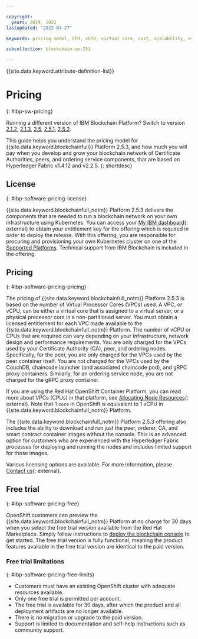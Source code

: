 ```yaml
---

copyright:
  years: 2019, 2022
lastupdated: "2022-04-27"

keywords: pricing model, CPU, vCPU, virtual core, cost, scalability, estimation, optimize your cost

subcollection: blockchain-sw-253

---
```


{{site.data.keyword.attribute-definition-list}}




# Pricing
{: #ibp-sw-pricing}

Running a different version of IBM Blockchain Platform? Switch to version
<a href="/docs/blockchain-sw?topic=blockchain-sw-ibp-sw-pricing">2.1.2</a>,
<a href="/docs/blockchain-sw-213?topic=blockchain-sw-213-ibp-sw-pricing">2.1.3</a>,
<a href="/docs/blockchain-sw-25?topic=blockchain-sw-25-ibp-sw-pricing">2.5</a>,
<a href="/docs/blockchain-sw-251?topic=blockchain-sw-251-ibp-sw-pricing">2.5.1</a>,
<a href="/docs/blockchain-sw-252?topic=blockchain-sw-252-ibp-sw-pricing">2.5.2</a>.


This guide helps you understand the pricing model for {{site.data.keyword.blockchainfull}} Platform 2.5.3, and how much you will pay when you develop and grow your blockchain network of Certificate Authorities, peers, and ordering service components, that are based on Hyperledger Fabric v1.4.12 and v2.2.5.
{: shortdesc}

## License
{: #ibp-software-pricing-license}

{{site.data.keyword.blockchainfull_notm}} Platform 2.5.3 delivers the components that are needed to run a blockchain network on your own infrastructure using Kubernetes. You can access your [My IBM dashboard](https://myibm.ibm.com/dashboard/){: external} to obtain your entitlement key for the offering which is required in order to deploy the release. With this offering, you are responsible for procuring and provisioning your own Kubernetes cluster on one of the [Supported Platforms](/docs/blockchain-sw-253?topic=blockchain-sw-253-console-ocp-about#console-ocp-about-prerequisites). Technical support from IBM Blockchain is included in the offering.

## Pricing
{: #ibp-software-pricing-pricing}

The pricing of {{site.data.keyword.blockchainfull_notm}} Platform 2.5.3 is based on the number of Virtual Processor Cores (VPCs) used. A VPC, or vCPU, can be either a virtual core that is assigned to a virtual server, or a physical processor core in a non-partitioned server. You must obtain a licensed entitlement for each VPC made available to the {{site.data.keyword.blockchainfull_notm}} Platform. The number of vCPU or CPUs that are required can vary depending on your infrastructure, network design and performance requirements. You are only charged for the VPCs used by your Certificate Authority (CA), peer, and ordering nodes. Specifically, for the peer, you are only charged for the VPCs used by the peer container itself. You are not charged for the VPCs used by the CouchDB, chaincode launcher (and associated chaincode pod), and gRPC proxy containers. Similarly, for an ordering service node, you are not charged for the gRPC proxy container.

If you are using the Red Hat OpenShift Container Platform, you can read more about  VPCs (CPUs) in that platform, see  [Allocating Node Resources](https://docs.openshift.com/container-platform/4.4/nodes/nodes/nodes-nodes-resources-configuring.html){: external}.
Note that 1 `core` in OpenShift is equivalent to 1 vCPU in {{site.data.keyword.blockchainfull_notm}} Platform.

The {{site.data.keyword.blockchainfull_notm}} Platform 2.5.3 offering also includes the ability to download and run just the peer, orderer, CA, and smart contract container images without the console. This is an advanced option for customers who are experienced with the Hyperledger Fabric processes for deploying and running the nodes and includes limited support for those images.

Various licensing options are available. For more information, please [Contact us](https://www.ibm.com/account/reg/us-en/signup?formid=urx-37672){: external}.

## Free trial
{: #ibp-software-pricing-free}

OpenShift customers can preview the {{site.data.keyword.blockchainfull_notm}} Platform at no charge for 30 days when you select the free trial version available from the Red Hat Marketplace.  Simply follow instructions to [deploy the blockchain console](/docs/blockchain-sw-253?topic=blockchain-sw-253-deploy-ocp-rhm) to get started. The free trial version is fully functional, meaning the product features available in the free trial version are identical to the paid version.

### Free trial limitations
{: #ibp-software-pricing-free-limits}

- Customers must have an existing OpenShift cluster with adequate resources available.
- Only one free trial is permitted per account.
- The free trial is available for 30 days, after which the product and all deployment artifacts are no longer available.
- There is no migration or upgrade to the paid version.
- Support is limited to documentation and self-help instructions such as community support.
